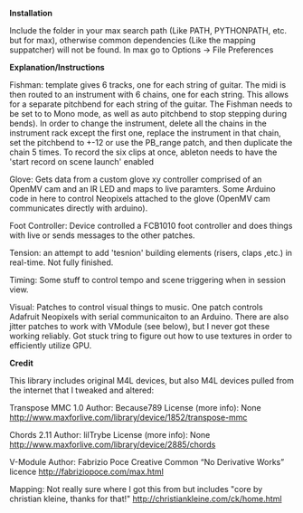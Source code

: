 
**Installation**

Include the folder in your max search path (Like PATH, PYTHONPATH, etc. but for max), otherwise common dependencies (Like the mapping suppatcher) will not be found. In max go to Options -> File Preferences 

**Explanation/Instructions**

Fishman: template gives 6 tracks, one for each string of guitar. The midi is then routed to an instrument with 6 chains, one for each string. This allows for a separate pitchbend for each string of the guitar. The Fishman needs to be set to to Mono mode, as well as auto pitchbend to stop stepping during bends). In order to change the instrument, delete all the chains in the instrument rack except the first one, replace the instrument in that chain, set the pitchbend to +-12 or use the PB_range patch, and then duplicate the chain 5 times. To record the six clips at once, ableton needs to have the 'start record on scene launch' enabled

Glove: Gets data from a custom glove xy controller comprised of an OpenMV cam and an IR LED and maps to live paramters. Some Arduino code in here to control Neopixels attached to the glove (OpenMV cam communicates directly with arduino). 

Foot Controller: Device controlled a FCB1010 foot controller and does things with live or sends messages to the other patches.

Tension: an attempt to add 'tesnion' building elements (risers, claps ,etc.) in real-time. Not fully finished.

Timing: Some stuff to control tempo and scene triggering when in session view. 

Visual: Patches to control visual things to music. One patch controls Adafruit Neopixels with serial communicaiton to an Arduino. There are also jitter patches to work with VModule (see below), but I never got these working reliably. Got stuck tring to figure out how to use textures in order to efficiently utilize GPU.

**Credit**

This library includes original M4L devices, but also M4L devices pulled from the internet that I tweaked and altered: 

Transpose MMC 1.0
Author:	Because789
License (more info):	None
http://www.maxforlive.com/library/device/1852/transpose-mmc

Chords 2.11
Author:	lilTrybe
License (more info):	None
http://www.maxforlive.com/library/device/2885/chords

V-Module
Author:	Fabrizio Poce
Creative Common “No Derivative Works” licence
http://fabriziopoce.com/max.html

Mapping: Not really sure where I got this from but includes "core by christian kleine, thanks for that!"
http://christiankleine.com/ck/home.html

